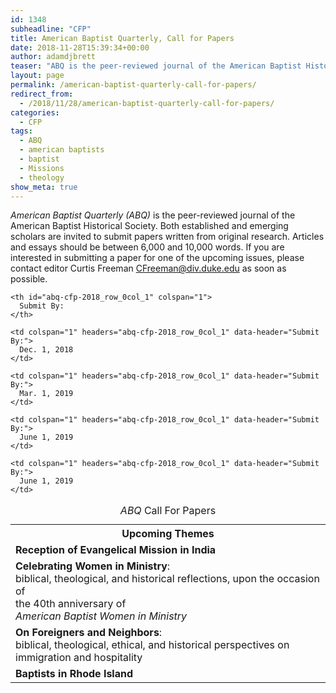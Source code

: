 ```yaml
---
id: 1348
subheadline: "CFP"
title: American Baptist Quarterly, Call for Papers
date: 2018-11-28T15:39:34+00:00
author: adamdjbrett
teaser: "ABQ is the peer-reviewed journal of the American Baptist Historical Society. Both established and emerging scholars are invited to submit papers written from original research. Articles and essays should be between 6,000 and 10,000 words."
layout: page
permalink: /american-baptist-quarterly-call-for-papers/
redirect_from:
  - /2018/11/28/american-baptist-quarterly-call-for-papers/
categories:
  - CFP
tags:
  - ABQ
  - american baptists
  - baptist
  - Missions
  - theology
show_meta: true  
---
```

_American Baptist Quarterly (ABQ)_ is the peer-reviewed journal of the American Baptist Historical Society. Both established and emerging scholars are invited to submit papers written from original research. Articles and essays should be between 6,000 and 10,000 words. If you are interested in submitting a paper for one of the upcoming issues, please contact editor Curtis Freeman <CFreeman@div.duke.edu> as soon as possible.
&nbsp;

<table id="abq-cfp-2018" class="wdn_responsive_table flush-left">
  <caption><em>ABQ</em> Call For Papers</caption> <tr>
    <th id="abq-cfp-2018_row_0col_0" colspan="1">
      Upcoming Themes
    </th>

    <th id="abq-cfp-2018_row_0col_1" colspan="1">
      Submit By:
    </th>
  </tr>

  <tr>
    <td colspan="1" headers="abq-cfp-2018_row_0col_0" data-header="Upcoming Themes">
      <strong>Reception of Evangelical Mission in India</strong>
    </td>

    <td colspan="1" headers="abq-cfp-2018_row_0col_1" data-header="Submit By:">
      Dec. 1, 2018
    </td>
  </tr>

  <tr>
    <td colspan="1" headers="abq-cfp-2018_row_0col_0" data-header="Upcoming Themes">
      <strong>Celebrating Women in Ministry</strong>:<br /> biblical, theological, and historical reflections, upon the occasion of<br /> the 40th anniversary of<br /> <em>American Baptist Women in Ministry</em>
    </td>

    <td colspan="1" headers="abq-cfp-2018_row_0col_1" data-header="Submit By:">
      Mar. 1, 2019
    </td>
  </tr>

  <tr>
    <td colspan="1" headers="abq-cfp-2018_row_0col_0" data-header="Upcoming Themes">
      <strong>On Foreigners and Neighbors</strong>:<br /> biblical, theological, ethical, and historical perspectives on immigration and hospitality
    </td>

    <td colspan="1" headers="abq-cfp-2018_row_0col_1" data-header="Submit By:">
      June 1, 2019
    </td>
  </tr>

  <tr>
    <td colspan="1" headers="abq-cfp-2018_row_0col_0" data-header="Upcoming Themes">
      <strong>Baptists in Rhode Island</strong>
    </td>

    <td colspan="1" headers="abq-cfp-2018_row_0col_1" data-header="Submit By:">
      June 1, 2019
    </td>
  </tr>
</table>
